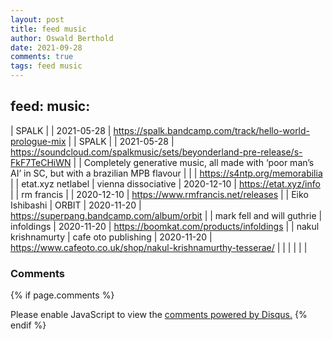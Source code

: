 ```yaml
---
layout: post
title: feed music
author: Oswald Berthold
date: 2021-09-28
comments: true
tags: feed music
---
```


## feed: music:

| SPALK                                                                                              |                     | 2021-05-28 | <https://spalk.bandcamp.com/track/hello-world-prologue-mix>                     |
| SPALK                                                                                              |                     | 2021-05-28 | <https://soundcloud.com/spalkmusic/sets/beyonderland-pre-release/s-FkF7TeCHiWN> |
| Completely generative music, all made with ‘poor man’s AI’ in SC, but with a brazilian MPB flavour |                     |            | <https://s4ntp.org/memorabilia>                                                 |
| etat.xyz netlabel                                                                                  | vienna dissociative | 2020-12-10 | <https://etat.xyz/info>                                                         |
| rm francis                                                                                         |                     | 2020-12-10 | <https://www.rmfrancis.net/releases>                                            |
| Eiko Ishibashi                                                                                     | ORBIT               | 2020-11-20 | <https://superpang.bandcamp.com/album/orbit>                                    |
| mark fell and will guthrie                                                                         | infoldings          | 2020-11-20 | <https://boomkat.com/products/infoldings>                                       |
| nakul krishnamurty                                                                                 | cafe oto publishing | 2020-11-20 | <https://www.cafeoto.co.uk/shop/nakul-krishnamurthy-tesserae/>                  |
|                                                                                                    |                     |            |                                                                                 |

### Comments

{% if page.comments %}
<div id="disqus_thread"></div>
<script>

/**
*  RECOMMENDED CONFIGURATION VARIABLES: EDIT AND UNCOMMENT THE SECTION BELOW TO INSERT DYNAMIC VALUES FROM YOUR PLATFORM OR CMS.
*  LEARN WHY DEFINING THESE VARIABLES IS IMPORTANT: https://disqus.com/admin/universalcode/#configuration-variables*/
/*
var disqus_config = function () {
this.page.url = PAGE_URL;  // Replace PAGE_URL with your page's canonical URL variable
this.page.identifier = PAGE_IDENTIFIER; // Replace PAGE_IDENTIFIER with your page's unique identifier variable
};
*/
(function() { // DON'T EDIT BELOW THIS LINE
var d = document, s = d.createElement('script');
s.src = '//x75.disqus.com/embed.js';
s.setAttribute('data-timestamp', +new Date());
(d.head || d.body).appendChild(s);
})();
</script>
<noscript>Please enable JavaScript to view the <a href="https://disqus.com/?ref_noscript">comments powered by Disqus.</a></noscript>
{% endif %}

